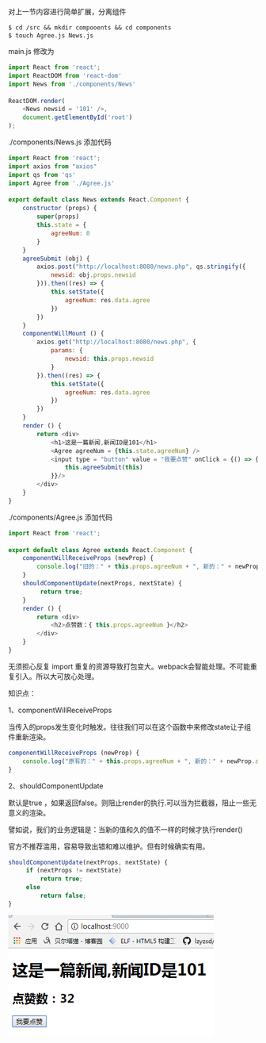 对上一节内容进行简单扩展，分离组件

```
$ cd /src && mkdir compooents && cd components
$ touch Agree.js News.js
```

main.js 修改为

```js
import React from 'react';
import ReactDOM from 'react-dom'
import News from './components/News'

ReactDOM.render(
    <News newsid = '101' />,
    document.getElementById('root')
);
```

./components/News.js 添加代码

```js
import React from 'react';
import axios from "axios"
import qs from 'qs'
import Agree from './Agree.js'

export default class News extends React.Component {
    constructor (props) {
        super(props)
        this.state = {
            agreeNum: 0
        }
    }
    agreeSubmit (obj) {
        axios.post("http://localhost:8080/news.php", qs.stringify({
            newsid: obj.props.newsid  
        })).then((res) => {
            this.setState({
                agreeNum: res.data.agree
            })
        })
    }
    componentWillMount () {
        axios.get("http://localhost:8080/news.php", {
            params: {
                newsid: this.props.newsid
            }
        }).then((res) => {
            this.setState({
                agreeNum: res.data.agree
            })
        })
    }
    render () {
        return <div>
            <h1>这是一篇新闻,新闻ID是101</h1>
            <Agree agreeNum = {this.state.agreeNum} />            
            <input type = "button" value = "我要点赞" onClick = {() => {
                this.agreeSubmit(this)
            }}/>
        </div>
    }
}
```

./components/Agree.js 添加代码

```js
import React from 'react';

export default class Agree extends React.Component {
    componentWillReceiveProps (newProp) {
        console.log("旧的：" + this.props.agreeNum + ", 新的：" + newProp.agreeNum)
    }
    shouldComponentUpdate(nextProps, nextState) {
         return true;       
    }
    render () {
        return <div>
            <h2>点赞数：{ this.props.agreeNum }</h2>
        </div>
    }
}
```

无须担心反复 import 重复的资源导致打包变大。webpack会智能处理。不可能重复引入。所以大可放心处理。

知识点：

1、componentWillReceiveProps

当传入的props发生变化时触发。往往我们可以在这个函数中来修改state让子组件重新渲染。

```js
componentWillReceiveProps (newProp) {
    console.log("原有的：" + this.props.agreeNum + ", 新的：" + newProp.agreeNum)
}
```

2、shouldComponentUpdate

默认是true ，如果返回false。则阻止render的执行.可以当为拦截器，阻止一些无意义的渲染。

譬如说，我们的业务逻辑是：当新的值和久的值不一样的时候才执行render\(\)

官方不推荐滥用，容易导致出错和难以维护。但有时候确实有用。

```js
shouldComponentUpdate(nextProps, nextState) {
     if (nextProps != nextState) 
         return true;
     else
         return false;        
}
```



![](/assets/s88z8zx8xz8cz8xc.png)

